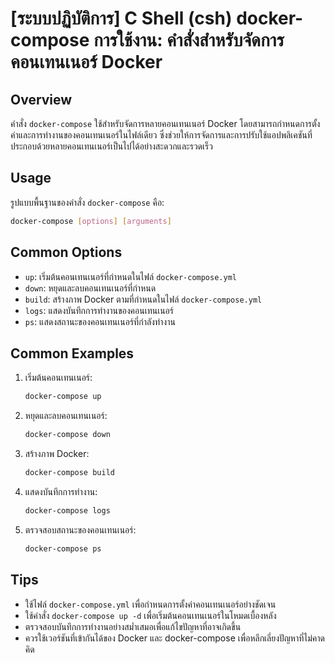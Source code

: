 # [ระบบปฏิบัติการ] C Shell (csh) docker-compose การใช้งาน: คำสั่งสำหรับจัดการคอนเทนเนอร์ Docker

## Overview
คำสั่ง `docker-compose` ใช้สำหรับจัดการหลายคอนเทนเนอร์ Docker โดยสามารถกำหนดการตั้งค่าและการทำงานของคอนเทนเนอร์ในไฟล์เดียว ซึ่งช่วยให้การจัดการและการปรับใช้แอปพลิเคชันที่ประกอบด้วยหลายคอนเทนเนอร์เป็นไปได้อย่างสะดวกและรวดเร็ว

## Usage
รูปแบบพื้นฐานของคำสั่ง `docker-compose` คือ:

```bash
docker-compose [options] [arguments]
```

## Common Options
- `up`: เริ่มต้นคอนเทนเนอร์ที่กำหนดในไฟล์ `docker-compose.yml`
- `down`: หยุดและลบคอนเทนเนอร์ที่กำหนด
- `build`: สร้างภาพ Docker ตามที่กำหนดในไฟล์ `docker-compose.yml`
- `logs`: แสดงบันทึกการทำงานของคอนเทนเนอร์
- `ps`: แสดงสถานะของคอนเทนเนอร์ที่กำลังทำงาน

## Common Examples
1. เริ่มต้นคอนเทนเนอร์:
   ```bash
   docker-compose up
   ```

2. หยุดและลบคอนเทนเนอร์:
   ```bash
   docker-compose down
   ```

3. สร้างภาพ Docker:
   ```bash
   docker-compose build
   ```

4. แสดงบันทึกการทำงาน:
   ```bash
   docker-compose logs
   ```

5. ตรวจสอบสถานะของคอนเทนเนอร์:
   ```bash
   docker-compose ps
   ```

## Tips
- ใช้ไฟล์ `docker-compose.yml` เพื่อกำหนดการตั้งค่าคอนเทนเนอร์อย่างชัดเจน
- ใช้คำสั่ง `docker-compose up -d` เพื่อเริ่มต้นคอนเทนเนอร์ในโหมดเบื้องหลัง
- ตรวจสอบบันทึกการทำงานอย่างสม่ำเสมอเพื่อแก้ไขปัญหาที่อาจเกิดขึ้น
- ควรใช้เวอร์ชันที่เข้ากันได้ของ Docker และ docker-compose เพื่อหลีกเลี่ยงปัญหาที่ไม่คาดคิด